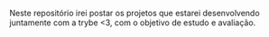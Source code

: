 Neste repositório irei postar os projetos que estarei desenvolvendo juntamente com a trybe <3, com o objetivo de estudo e avaliação.
